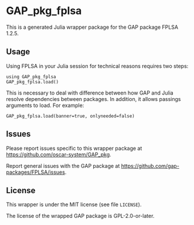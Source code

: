 # GAP_pkg_fplsa

This is a generated Julia wrapper package for the GAP package FPLSA 1.2.5.

## Usage

Using FPLSA in your Julia session for technical reasons requires two steps:

    using GAP_pkg_fplsa
    GAP_pkg_fplsa.load()

This is necessary to deal with difference between how GAP and Julia
resolve dependencies between packages. In addition, it allows passings
arguments to load. For example:

    GAP_pkg_fplsa.load(banner=true, onlyneeded=false)

## Issues

Please report issues specific to this wrapper package at <https://github.com/oscar-system/GAP_pkg>.

Report general issues with the GAP package at <https://github.com/gap-packages/FPLSA/issues>.

## License

This wrapper is under the MIT license (see file `LICENSE`).

The license of the wrapped GAP package is GPL-2.0-or-later.
